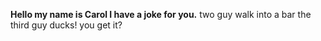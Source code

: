 **Hello my name is Carol I have a joke for you.**
two guy walk into a bar the third guy ducks!
you get it?
